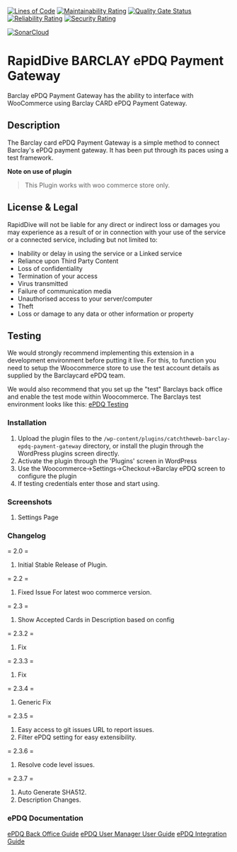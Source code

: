 [![Lines of Code](https://sonarcloud.io/api/project_badges/measure?project=rapiddive_catchtheweb-barclay-epdq-payment-gateway&metric=ncloc)](https://sonarcloud.io/summary/new_code?id=rapiddive_catchtheweb-barclay-epdq-payment-gateway)
[![Maintainability Rating](https://sonarcloud.io/api/project_badges/measure?project=rapiddive_catchtheweb-barclay-epdq-payment-gateway&metric=sqale_rating)](https://sonarcloud.io/summary/new_code?id=rapiddive_catchtheweb-barclay-epdq-payment-gateway)
[![Quality Gate Status](https://sonarcloud.io/api/project_badges/measure?project=rapiddive_catchtheweb-barclay-epdq-payment-gateway&metric=alert_status)](https://sonarcloud.io/summary/new_code?id=rapiddive_catchtheweb-barclay-epdq-payment-gateway)
[![Reliability Rating](https://sonarcloud.io/api/project_badges/measure?project=rapiddive_catchtheweb-barclay-epdq-payment-gateway&metric=reliability_rating)](https://sonarcloud.io/summary/new_code?id=rapiddive_catchtheweb-barclay-epdq-payment-gateway)
[![Security Rating](https://sonarcloud.io/api/project_badges/measure?project=rapiddive_catchtheweb-barclay-epdq-payment-gateway&metric=security_rating)](https://sonarcloud.io/summary/new_code?id=rapiddive_catchtheweb-barclay-epdq-payment-gateway)

[![SonarCloud](https://sonarcloud.io/images/project_badges/sonarcloud-white.svg)](https://sonarcloud.io/summary/new_code?id=rapiddive_catchtheweb-barclay-epdq-payment-gateway)

# **RapidDive** BARCLAY ePDQ Payment Gateway

Barclay ePDQ Payment Gateway has the ability to interface with WooCommerce using Barclay CARD ePDQ Payment Gateway.

## Description
The Barclay card ePDQ Payment Gateway is a simple method to connect Barclay's ePDQ payment gateway. It has been put through its paces using a test framework.

__Note on use of plugin__
> This Plugin works with woo commerce store only.

## License & Legal

RapidDive will not be liable for any direct or indirect loss or damages you may experience as a result of or in connection with your use of the service or a connected service, including but not limited to:
* Inability or delay in using the service or a Linked service
* Reliance upon Third Party Content 
* Loss of confidentiality 
* Termination of your access 
* Virus transmitted 
* Failure of communication media 
* Unauthorised access to your server/computer 
* Theft 
* Loss or damage to any data or other information or property

## Testing

We would strongly recommend implementing this extension in a development environment before putting it live. For this, to function you need to setup the Woocommerce store to use the test account details as supplied by the Barclaycard ePDQ team. 

We would also recommend that you set up the "test" Barclays back office and enable the test mode within Woocommerce. The Barclays test environment looks like this:
[ePDQ Testing](https://mdepayments.epdq.co.uk/ncol/test/backoffice/) 

### Installation

1. Upload the plugin files to the `/wp-content/plugins/catchtheweb-barclay-epdq-payment-gateway` directory, or install the plugin through the WordPress plugins screen directly.
1. Activate the plugin through the 'Plugins' screen in WordPress
1. Use the Woocommerce->Settings->Checkout->Barclay ePDQ screen to configure the plugin
1. If testing credentials enter those and start using.

### Screenshots
1. Settings Page

### Changelog

= 2.0 =
1. Initial Stable Release of Plugin.

= 2.2 =
1. Fixed Issue For latest woo commerce version.

= 2.3 =
1. Show Accepted Cards in Description based on config

= 2.3.2 = 
1. Fix

= 2.3.3 =
1. Fix

= 2.3.4 =
1. Generic Fix

= 2.3.5 =
1. Easy access to git issues URL to report issues.
2. Filter ePDQ setting for easy extensibility.

= 2.3.6 =
1. Resolve code level issues.

= 2.3.7 =
1. Auto Generate SHA512.
2. Description Changes.

### ePDQ Documentation
[ePDQ Back Office Guide](https://mdepayments.epdq.co.uk/ncol/ePDQ_Back-Office_EN.pdf)
[ePDQ User Manager User Guide](https://mdepayments.epdq.co.uk/Ncol/ePDQ_USR_EN.pdf)
[ePDQ Integration Guide](https://mdepayments.epdq.co.uk/ncol/ePDQ_e-COM-ADV_EN.pdf)

